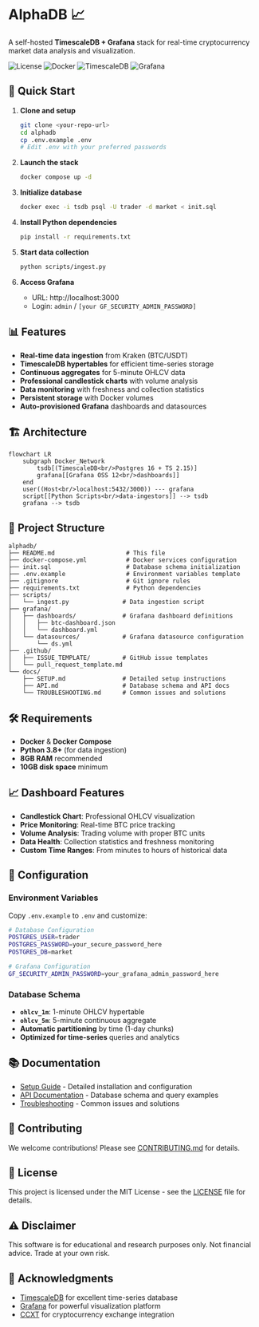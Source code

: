 # AlphaDB 📈

A self-hosted **TimescaleDB + Grafana** stack for real-time cryptocurrency market data analysis and visualization.

![License](https://img.shields.io/badge/license-MIT-blue.svg)
![Docker](https://img.shields.io/badge/docker-compose-blue.svg)
![TimescaleDB](https://img.shields.io/badge/timescaledb-2.15-green.svg)
![Grafana](https://img.shields.io/badge/grafana-12.1-orange.svg)

## 🚀 Quick Start

1. **Clone and setup**
   ```bash
   git clone <your-repo-url>
   cd alphadb
   cp .env.example .env
   # Edit .env with your preferred passwords
   ```

2. **Launch the stack**
   ```bash
   docker compose up -d
   ```

3. **Initialize database**
   ```bash
   docker exec -i tsdb psql -U trader -d market < init.sql
   ```

4. **Install Python dependencies**
   ```bash
   pip install -r requirements.txt
   ```

5. **Start data collection**
   ```bash
   python scripts/ingest.py
   ```

6. **Access Grafana**
   - URL: http://localhost:3000
   - Login: `admin` / `[your GF_SECURITY_ADMIN_PASSWORD]`

## 📊 Features

- **Real-time data ingestion** from Kraken (BTC/USDT)
- **TimescaleDB hypertables** for efficient time-series storage
- **Continuous aggregates** for 5-minute OHLCV data
- **Professional candlestick charts** with volume analysis
- **Data monitoring** with freshness and collection statistics
- **Persistent storage** with Docker volumes
- **Auto-provisioned Grafana** dashboards and datasources

## 🏗️ Architecture

```mermaid
flowchart LR
    subgraph Docker_Network
        tsdb[(TimescaleDB<br/>Postgres 16 + TS 2.15)]
        grafana[[Grafana OSS 12<br/>dashboards]]
    end
    user((Host<br/>localhost:5432/3000)) --- grafana
    script[[Python Scripts<br/>data-ingestors]] --> tsdb
    grafana --> tsdb
```

## 📁 Project Structure

```
alphadb/
├── README.md                    # This file
├── docker-compose.yml           # Docker services configuration
├── init.sql                     # Database schema initialization
├── .env.example                 # Environment variables template
├── .gitignore                   # Git ignore rules
├── requirements.txt             # Python dependencies
├── scripts/
│   └── ingest.py               # Data ingestion script
├── grafana/
│   ├── dashboards/             # Grafana dashboard definitions
│   │   ├── btc-dashboard.json
│   │   └── dashboard.yml
│   └── datasources/            # Grafana datasource configuration
│       └── ds.yml
├── .github/
│   ├── ISSUE_TEMPLATE/         # GitHub issue templates
│   └── pull_request_template.md
└── docs/
    ├── SETUP.md                # Detailed setup instructions
    ├── API.md                  # Database schema and API docs
    └── TROUBLESHOOTING.md      # Common issues and solutions
```

## 🛠️ Requirements

- **Docker** & **Docker Compose**
- **Python 3.8+** (for data ingestion)
- **8GB RAM** recommended
- **10GB disk space** minimum

## 📈 Dashboard Features

- **Candlestick Chart**: Professional OHLCV visualization
- **Price Monitoring**: Real-time BTC price tracking  
- **Volume Analysis**: Trading volume with proper BTC units
- **Data Health**: Collection statistics and freshness monitoring
- **Custom Time Ranges**: From minutes to hours of historical data

## 🔧 Configuration

### Environment Variables

Copy `.env.example` to `.env` and customize:

```bash
# Database Configuration
POSTGRES_USER=trader
POSTGRES_PASSWORD=your_secure_password_here
POSTGRES_DB=market

# Grafana Configuration  
GF_SECURITY_ADMIN_PASSWORD=your_grafana_admin_password_here
```

### Database Schema

- **`ohlcv_1m`**: 1-minute OHLCV hypertable
- **`ohlcv_5m`**: 5-minute continuous aggregate
- **Automatic partitioning** by time (1-day chunks)
- **Optimized for time-series** queries and analytics

## 📚 Documentation

- [Setup Guide](docs/SETUP.md) - Detailed installation and configuration
- [API Documentation](docs/API.md) - Database schema and query examples  
- [Troubleshooting](docs/TROUBLESHOOTING.md) - Common issues and solutions

## 🤝 Contributing

We welcome contributions! Please see [CONTRIBUTING.md](CONTRIBUTING.md) for details.

## 📄 License

This project is licensed under the MIT License - see the [LICENSE](LICENSE) file for details.

## ⚠️ Disclaimer

This software is for educational and research purposes only. Not financial advice. Trade at your own risk.

## 🙏 Acknowledgments

- [TimescaleDB](https://www.timescale.com/) for excellent time-series database
- [Grafana](https://grafana.com/) for powerful visualization platform
- [CCXT](https://github.com/ccxt/ccxt) for cryptocurrency exchange integration
